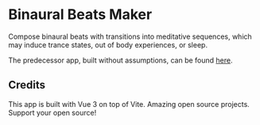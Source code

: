 # Binaural Beats Maker

Compose binaural beats with transitions into meditative sequences, which may induce trance states, out of body experiences, or sleep.

The predecessor app, built without assumptions, can be found [here](https://github.com/maurop123/binaural-beat-generator).

## Credits

This app is built with Vue 3 on top of Vite. Amazing open source projects. Support your open source!

